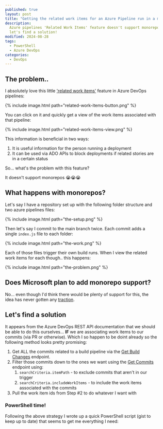 ```yaml
---
published: true
layout: post
title: "Getting the related work items for an Azure Pipeline run in a monorepo"
description:
  Azure pipelines 'Related Work Items' feature doesn't support monorepos...
  let's find a solution!
modified: 2024-08-28
tags:
  - PowerShell
  - Azure DevOps
categories:
  - DevOps
---
```


## The problem..

I absolutely love this little ['related work items'](https://learn.microsoft.com/en-us/azure/devops/pipelines/process/environments?view=azure-devops#view-deployment-history)
feature in Azure DevOps pipelines:

{% include image.html path="related-work-items-button.png" %}

You can click on it and quickly get a view of the work items associated with that pipeline:

{% include image.html path="related-work-items-view.png" %}

This information is beneficial in two ways:

1. It is useful information for the person running a deployment
2. It can be used via ADO APIs to block deployments if related stories are in a certain status

So... what's the problem with this feature?

It doesn't support monorepos 😭😭😭

## What happens with monorepos?

Let's say I have a repository set up with the following folder structure and two azure pipelines files:

{% include image.html path="the-setup.png" %}

Then let's say I commit to the main branch twice. Each commit adds a single `index.js` file to
each folder:

{% include image.html path="the-work.png" %}

Each of those files trigger their own build runs. When I view the related work items for each though.. this happens:

{% include image.html path="the-problem.png" %}

## Does Microsoft plan to add monorepo support?

No... even though I'd think there would be plenty of support for this,
the idea has never gotten any [traction](https://stackoverflow.com/a/68729663/3317144).

## Let's find a solution

It appears from the Azure DevOps REST API documentation that we should be able to do this ourselves...
**IF** we are associating work items to our commits (via PR or otherwise). Which I so happen to be
doint already so the following method looks pretty promising:

1. Get ALL the commits related to a build pipeline via the [Get Build Changes](https://learn.microsoft.com/en-us/rest/api/azure/devops/build/builds/get-build-changes?view=azure-devops-rest-7.1) endpoint.
2. Filter those commits down to the ones we want using the [Get Commits](https://learn.microsoft.com/en-us/rest/api/azure/devops/git/commits/get-commits?view=azure-devops-rest-7.1&tabs=HTTP) endpoint using:
   1. `searchCriteria.itemPath` - to exclude commits that aren't in our trigger
   2. `searchCriteria.includeWorkItems` - to include the work items associated with the commits
3. Pull the work item ids from Step #2 to do whatever I want with

### PowerShell time!

Following the above strategy I wrote up a quick PowerShell script (gist to keep up to date) that seems to get me everything I need:

<script src="https://gist.github.com/Tiberriver256/99452a6bd254327acceb0405e34d2230.js?file=Get-BuildPipelineScopedChanges.ps1"></script>